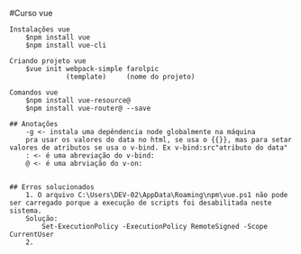 #Curso vue

    Instalações vue
        $npm install vue
        $npm install vue-cli

    Criando projeto vue
        $vue init webpack-simple farolpic
                  (template)     (nome do projeto)

    Comandos vue
        $npm install vue-resource@
        $npm install vue-router@ --save
    
    ## Anotações 
        -g <- instala uma depêndencia node globalmente na máquina
        pra usar os valores do data no html, se usa o {{}}, mas para setar valores de atributos se usa o v-bind. Ex v-bind:src"atributo do data"
        : <- é uma abreviação do v-bind:
        @ <- é uma abrviação do v-on:


    ## Erros solucionados
        1. O arquivo C:\Users\DEV-02\AppData\Roaming\npm\vue.ps1 não pode ser carregado porque a execução de scripts foi desabilitada neste sistema.
        Solução:
            Set-ExecutionPolicy -ExecutionPolicy RemoteSigned -Scope CurrentUser
        2.